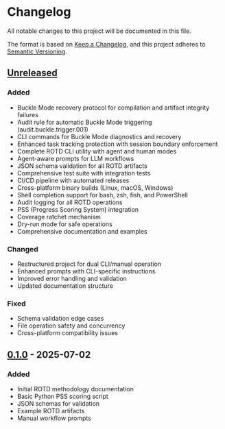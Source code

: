 # Changelog

All notable changes to this project will be documented in this file.

The format is based on [Keep a Changelog](https://keepachangelog.com/en/1.0.0/),
and this project adheres to [Semantic Versioning](https://semver.org/spec/v2.0.0.html).

## [Unreleased]

### Added
- Buckle Mode recovery protocol for compilation and artifact integrity failures
- Audit rule for automatic Buckle Mode triggering (audit.buckle.trigger.001)
- CLI commands for Buckle Mode diagnostics and recovery
- Enhanced task tracking protection with session boundary enforcement
- Complete ROTD CLI utility with agent and human modes
- Agent-aware prompts for LLM workflows
- JSON schema validation for all ROTD artifacts
- Comprehensive test suite with integration tests
- CI/CD pipeline with automated releases
- Cross-platform binary builds (Linux, macOS, Windows)
- Shell completion support for bash, zsh, fish, and PowerShell
- Audit logging for all ROTD operations
- PSS (Progress Scoring System) integration
- Coverage ratchet mechanism
- Dry-run mode for safe operations
- Comprehensive documentation and examples

### Changed
- Restructured project for dual CLI/manual operation
- Enhanced prompts with CLI-specific instructions
- Improved error handling and validation
- Updated documentation structure

### Fixed
- Schema validation edge cases
- File operation safety and concurrency
- Cross-platform compatibility issues

## [0.1.0] - 2025-07-02

### Added
- Initial ROTD methodology documentation
- Basic Python PSS scoring script
- JSON schemas for validation
- Example ROTD artifacts
- Manual workflow prompts

[Unreleased]: https://github.com/jmfigueroa/rotd/compare/v0.1.0...HEAD
[0.1.0]: https://github.com/jmfigueroa/rotd/releases/tag/v0.1.0